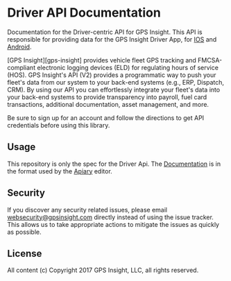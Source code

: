 # Driver API Documentation
Documentation for the Driver-centric API for GPS Insight. This API is responsible for providing data for the 
GPS Insight Driver App, for [IOS](ios-app) and [Android](android-app).

[GPS Insight][gps-insight] provides vehicle fleet GPS tracking and FMCSA-compliant electronic logging devices (ELD)
for regulating hours of service (HOS). GPS Insight's API (V2) provides a programmatic way to push your fleet's data
from our system to your back-end systems (e.g., ERP, Dispatch, CRM). By using our API you can effortlessly integrate
your fleet's data into your back-end systems to provide transparency into payroll, fuel card transactions, additional
documentation, asset management, and more.

Be sure to sign up for an account and follow the directions to get API credentials before using this library.

## Usage

This repository is only the spec for the Driver Api. 
The [Documentation](Documentation.md) is in the format used by the [Apiary](apiary) editor.


## Security

If you discover any security related issues, please email websecurity@gpsinsight.com directly instead of using the
issue tracker. This allows us to take appropriate actions to mitigate the issues as quickly as possible.

## License

All content (c) Copyright 2017 GPS Insight, LLC, all rights reserved.

[ios-app]: https://itunes.apple.com/us/app/gps-insight-driver/id1105003062?mt=8
[android-app]: https://play.google.com/store/apps/details?id=com.gpsinsight.driver&hl=en-US
[apiary]: http://docs.gpsinsightdriver.apiary.io/#
